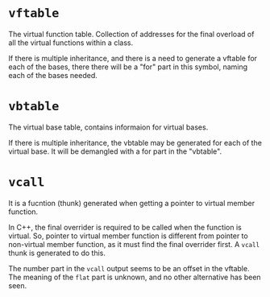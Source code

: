 # `vftable`

The virtual function table. Collection of addresses for the final overload of all the virtual functions within a class.

If there is multiple inheritance, and there is a need to generate a vftable for each of the bases, there there will be a "for" part in this symbol, naming each of the bases needed.

# `vbtable`

The virtual base table, contains informaion for virtual bases.

If there is multiple inheritance, the vbtable may be generated for each of the virtual base. It will be demangled with a for part in the "vbtable".

# `vcall`

It is a fucntion (thunk) generated when getting a pointer to virtual member function.

In C++, the final overrider is required to be called when the function is virtual. So, pointer to virtual member function is different from pointer to non-virtual member function, as it must find the final overrider first. A `vcall` thunk is generated to do this.

The number part in the `vcall` output seems to be an offset in the vftable. The meaning of the `flat` part is unknown, and no other alternative has been seen.
